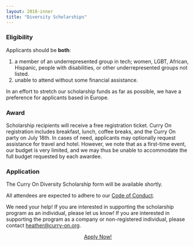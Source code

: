 ```yaml
---
layout: 2018-inner
title: "Diversity Scholarships"
---
```


### Eligibility

Applicants should be **both**:

1. a member of an underrepresented group in tech; women, LGBT, African, Hispanic, people with disabilities, or other underrepresented groups not listed.
2. unable to attend without some financial assistance.

In an effort to stretch our scholarship funds as far as possible, we have a preference for applicants based in Europe.

### Award

Scholarship recipients will receive a free registration ticket. Curry On registration includes breakfast, lunch, coffee breaks, and the Curry On party on July 18th. In cases of need, applicants may optionally request assistance for travel and hotel. However, we note that as a first-time event, our budget is very limited, and we may thus be unable to accommodate the full budget requested  by each awardee.

### Application

The Curry On Diversity Scholarship form will be available shortly.

<!-- Please fill in the form below to apply for the Curry On Diversity Scholarship. All application information will be kept confidential. The deadline for applications is June 5 2015. Recipients will be notified on June 9 2015 and must confirm attendance by June 12. -->

All attendees are expected to adhere to our [Code of Conduct](http://curry-on.org/code-of-conduct.html).

We need your help! If you are interested in supporting the scholarship program as an individual, please let us know! If you are interested in supporting the program as a company or non-registered individual, please contact [heather@curry-on.org](mailto:heather@curry-on.org).


<center><a href="https://docs.google.com/forms/d/1NPMHIcJfWTFpX0-Yevlkk18vN_XfjMCZ9a54PYBTjic/viewform" class="btn btn-outline-inverse btn-lg">Apply Now!</a></center>

<!-- <br>
<center>
<h1><i>Thank you!</i></h1>
...for making diversity scholarships possible!
<br><br>
<a style="border: 0px;" href="http://www.typesafe.com"><img src="{{ site.baseurl }}/resources/img/typesafe.png"></a><br>
<a style="border: 0px;" href="http://underscore.io"><img src="{{ site.baseurl }}/resources/img/underscore.png"></a>
</center>
<br><br><br> -->

